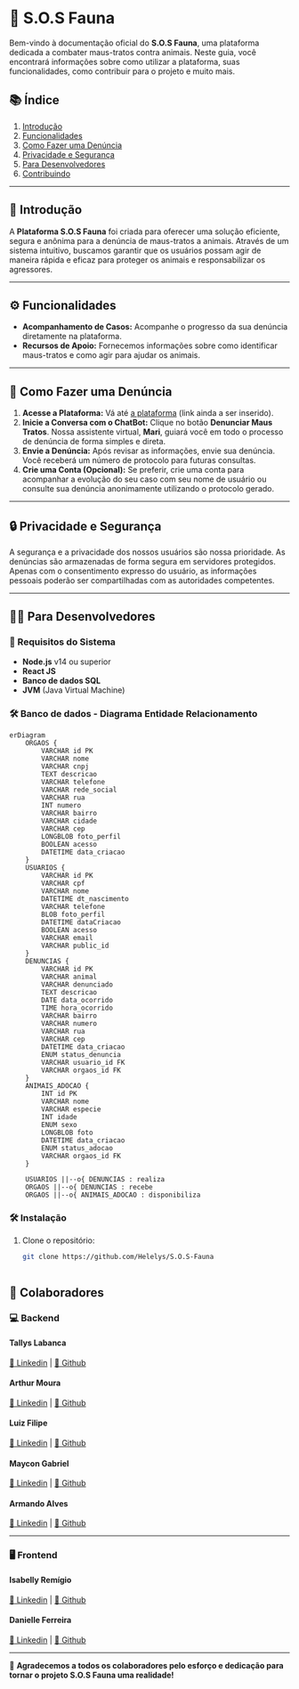 # 🐾 S.O.S Fauna

Bem-vindo à documentação oficial do **S.O.S Fauna**, uma plataforma dedicada a combater maus-tratos contra animais. Neste guia, você encontrará informações sobre como utilizar a plataforma, suas funcionalidades, como contribuir para o projeto e muito mais.

## 📚 Índice

1. [Introdução](#introdução)
2. [Funcionalidades](#funcionalidades)
3. [Como Fazer uma Denúncia](#como-fazer-uma-denúncia)
4. [Privacidade e Segurança](#privacidade-e-segurança)
5. [Para Desenvolvedores](#para-desenvolvedores)
6. [Contribuindo](#contribuindo)

---

## 🐾 Introdução

A **Plataforma S.O.S Fauna** foi criada para oferecer uma solução eficiente, segura e anônima para a denúncia de maus-tratos a animais. Através de um sistema intuitivo, buscamos garantir que os usuários possam agir de maneira rápida e eficaz para proteger os animais e responsabilizar os agressores.

---

## ⚙️ Funcionalidades

- **Acompanhamento de Casos:** Acompanhe o progresso da sua denúncia diretamente na plataforma.
- **Recursos de Apoio:** Fornecemos informações sobre como identificar maus-tratos e como agir para ajudar os animais.
  
---

## 📝 Como Fazer uma Denúncia

1. **Acesse a Plataforma:** Vá até [a plataforma](https://www.google.com/) (link ainda a ser inserido).
2. **Inicie a Conversa com o ChatBot:** Clique no botão **Denunciar Maus Tratos**. Nossa assistente virtual, **Mari**, guiará você em todo o processo de denúncia de forma simples e direta.
3. **Envie a Denúncia:** Após revisar as informações, envie sua denúncia. Você receberá um número de protocolo para futuras consultas.
4. **Crie uma Conta (Opcional):** Se preferir, crie uma conta para acompanhar a evolução do seu caso com seu nome de usuário ou consulte sua denúncia anonimamente utilizando o protocolo gerado.

---

## 🔒 Privacidade e Segurança

A segurança e a privacidade dos nossos usuários são nossa prioridade. As denúncias são armazenadas de forma segura em servidores protegidos. Apenas com o consentimento expresso do usuário, as informações pessoais poderão ser compartilhadas com as autoridades competentes.

---

## 👨‍💻 Para Desenvolvedores

### 🔧 Requisitos do Sistema

- **Node.js** v14 ou superior
- **React JS**
- **Banco de dados SQL**
- **JVM** (Java Virtual Machine)


### 🛠️ Banco de dados - Diagrama Entidade Relacionamento



```mermaid
erDiagram
    ORGAOS {
        VARCHAR id PK
        VARCHAR nome
        VARCHAR cnpj
        TEXT descricao
        VARCHAR telefone
        VARCHAR rede_social
        VARCHAR rua
        INT numero
        VARCHAR bairro
        VARCHAR cidade
        VARCHAR cep
        LONGBLOB foto_perfil
        BOOLEAN acesso
        DATETIME data_criacao
    }
    USUARIOS {
        VARCHAR id PK
        VARCHAR cpf
        VARCHAR nome
        DATETIME dt_nascimento
        VARCHAR telefone
        BLOB foto_perfil
        DATETIME dataCriacao
        BOOLEAN acesso
        VARCHAR email
        VARCHAR public_id
    }
    DENUNCIAS {
        VARCHAR id PK
        VARCHAR animal
        VARCHAR denunciado
        TEXT descricao
        DATE data_ocorrido
        TIME hora_ocorrido
        VARCHAR bairro
        VARCHAR numero
        VARCHAR rua
        VARCHAR cep
        DATETIME data_criacao
        ENUM status_denuncia
        VARCHAR usuario_id FK
        VARCHAR orgaos_id FK
    }
    ANIMAIS_ADOCAO {
        INT id PK
        VARCHAR nome
        VARCHAR especie
        INT idade
        ENUM sexo
        LONGBLOB foto
        DATETIME data_criacao
        ENUM status_adocao
        VARCHAR orgaos_id FK
    }

    USUARIOS ||--o{ DENUNCIAS : realiza
    ORGAOS ||--o{ DENUNCIAS : recebe
    ORGAOS ||--o{ ANIMAIS_ADOCAO : disponibiliza

```


### 🛠️ Instalação

1. Clone o repositório:
   ```bash
   git clone https://github.com/Helelys/S.O.S-Fauna



## 🌟 Colaboradores

### 💻 Backend

#### Tallys Labanca  
[🔗 Linkedin](https://www.linkedin.com/in/tallys-labanca/) | [🐙 Github](https://github.com/helelys)

#### Arthur Moura  
[🔗 Linkedin](https://www.linkedin.com/in/arthur-moura-20462524b/) | [🐙 Github](https://github.com/ArthurMouraa)

#### Luiz Filipe  
[🔗 Linkedin](https://www.linkedin.com/in/luiz-felipe-35265b1a8/) | [🐙 Github](https://github.com/fluizz00)

#### Maycon Gabriel  
[🔗 Linkedin](https://www.linkedin.com/in/maycon-gabriel-388421214/) | [🐙 Github](https://github.com/May154)

#### Armando Alves  
[🔗 Linkedin](https://www.linkedin.com/in/armando-alves-878356151/) | [🐙 Github](https://github.com/ArmandoMartins1)

---

### 🖥️ Frontend

#### Isabelly Remígio  
[🔗 Linkedin](https://www.linkedin.com/in/isabelly-remigio/) | [🐙 Github](https://github.com/isabelly-remigio)

#### Danielle Ferreira  
[🔗 Linkedin](https://www.linkedin.com/in/danielle-ferreirads/) | [🐙 Github](https://github.com/DanielleFS)

---

🌱 **Agradecemos a todos os colaboradores pelo esforço e dedicação para tornar o projeto S.O.S Fauna uma realidade!**




